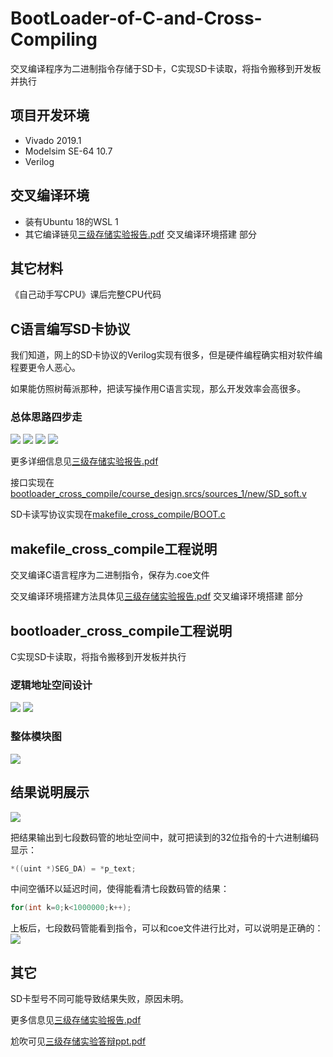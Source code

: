 # BootLoader-of-C-and-Cross-Compiling
交叉编译程序为二进制指令存储于SD卡，C实现SD卡读取，将指令搬移到开发板并执行

## 项目开发环境
* Vivado 2019.1
* Modelsim SE-64 10.7
* Verilog

## 交叉编译环境
* 装有Ubuntu 18的WSL 1
* 其它编译链见[三级存储实验报告.pdf](三级存储实验报告.pdf) 交叉编译环境搭建 部分

## 其它材料
《自己动手写CPU》课后完整CPU代码

## C语言编写SD卡协议
我们知道，网上的SD卡协议的Verilog实现有很多，但是硬件编程确实相对软件编程要更令人恶心。

如果能仿照树莓派那种，把读写操作用C语言实现，那么开发效率会高很多。

### 总体思路四步走
![](fig/sd_1.png)
![](fig/sd_2.png)
![](fig/sd_3.png)
![](fig/sd_4.png)

更多详细信息见[三级存储实验报告.pdf](三级存储实验报告.pdf)

接口实现在[bootloader_cross_compile/course_design.srcs/sources_1/new/SD_soft.v](bootloader_cross_compile/course_design.srcs/sources_1/new/SD_soft.v)

SD卡读写协议实现在[makefile_cross_compile/BOOT.c](makefile_cross_compile/BOOT.c)

## makefile_cross_compile工程说明
交叉编译C语言程序为二进制指令，保存为.coe文件

交叉编译环境搭建方法具体见[三级存储实验报告.pdf](三级存储实验报告.pdf) 交叉编译环境搭建 部分

## bootloader_cross_compile工程说明
C实现SD卡读取，将指令搬移到开发板并执行

### 逻辑地址空间设计
![](fig/logic_space_2.png)
![](fig/logic_space.png)

### 整体模块图
![](fig/modules.png)

## 结果说明展示
![](fig/iram.png)

把结果输出到七段数码管的地址空间中，就可把读到的32位指令的十六进制编码显示：
```c
*((uint *)SEG_DA) = *p_text;
```

中间空循环以延迟时间，使得能看清七段数码管的结果：
```c
for(int k=0;k<1000000;k++);
```

上板后，七段数码管能看到指令，可以和coe文件进行比对，可以说明是正确的：
![](fig/result.png)

## 其它
SD卡型号不同可能导致结果失败，原因未明。

更多信息见[三级存储实验报告.pdf](三级存储实验报告.pdf)

尬吹可见[三级存储实验答辩ppt.pdf](三级存储实验答辩ppt.pdf)
